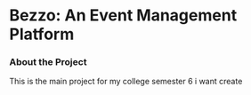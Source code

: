 # Bezzo: An Event Management Platform

### About the Project

This is the main project for my college semester 6
i want create